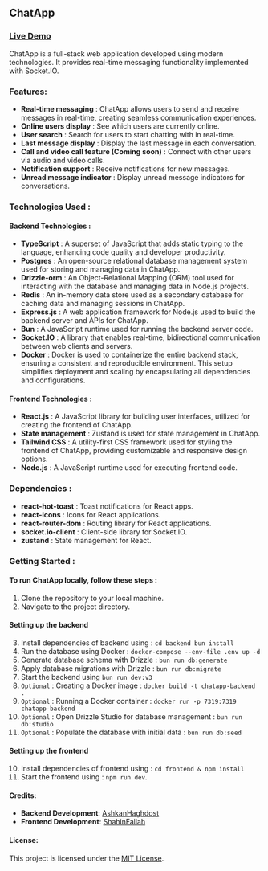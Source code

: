 ## ChatApp

### [Live Demo](#)

ChatApp is a full-stack web application developed using modern technologies. It provides real-time messaging functionality implemented with Socket.IO.

### Features:
- **Real-time messaging** : ChatApp allows users to send and receive messages in real-time, creating seamless communication experiences.
- **Online users display** : See which users are currently online.
- **User search** : Search for users to start chatting with in real-time.
- **Last message display** : Display the last message in each conversation.
- **Call and video call feature (Coming soon)** : Connect with other users via audio and video calls.
- **Notification support** : Receive notifications for new messages.
- **Unread message indicator** : Display unread message indicators for conversations.

### Technologies Used :
#### Backend Technologies :
- **TypeScript** : A superset of JavaScript that adds static typing to the language, enhancing code quality and developer productivity.
- **Postgres** : An open-source relational database management system used for storing and managing data in ChatApp.
- **Drizzle-orm** : An Object-Relational Mapping (ORM) tool used for interacting with the database and managing data in Node.js projects.
- **Redis** : An in-memory data store used as a secondary database for caching data and managing sessions in ChatApp.
- **Express.js** : A web application framework for Node.js used to build the backend server and APIs for ChatApp.
- **Bun** : A JavaScript runtime used for running the backend server code.
- **Socket.IO** : A library that enables real-time, bidirectional communication between web clients and servers.
- **Docker** : Docker is used to containerize the entire backend stack, ensuring a consistent and reproducible environment. This setup simplifies deployment and scaling by encapsulating all dependencies and configurations.

#### Frontend Technologies :
- **React.js** : A JavaScript library for building user interfaces, utilized for creating the frontend of ChatApp.
- **State management** : Zustand is used for state management in ChatApp.
- **Tailwind CSS** : A utility-first CSS framework used for styling the frontend of ChatApp, providing customizable and responsive design options.
- **Node.js** : A JavaScript runtime used for executing frontend code.

### Dependencies :
- **react-hot-toast** : Toast notifications for React apps.
- **react-icons** : Icons for React applications.
- **react-router-dom** : Routing library for React applications.
- **socket.io-client** : Client-side library for Socket.IO.
- **zustand** : State management for React.

### Getting Started :
#### To run ChatApp locally, follow these steps :

1. Clone the repository to your local machine.
2. Navigate to the project directory.

#### Setting up the backend
3. Install dependencies of backend using : `cd backend bun install`
4. Run the database using Docker : `docker-compose --env-file .env up -d`
5. Generate database schema with Drizzle : `bun run db:generate` 
6. Apply database migrations with Drizzle : `bun run db:migrate` 
7. Start the backend using `bun run dev:v3`
8. `Optional` : Creating a Docker image : `docker build -t chatapp-backend .` 
9. `Optional` : Running a Docker container : `docker run -p 7319:7319 chatapp-backend` 
10. `Optional` : Open Drizzle Studio for database management : `bun run db:studio` 
11. `Optional` : Populate the database with initial data : `bun run db:seed`

#### Setting up the frontend
10. Install dependencies of frontend using : `cd frontend & npm install`
11. Start the frontend using : `npm run dev`.

#### Credits:
- **Backend Development**: [AshkanHaghdost](https://github.com/AshkanHagh)
- **Frontend Development**: [ShahinFallah](https://github.com/ShahinFallah)

#### License:
This project is licensed under the [MIT License](link-to-license).
